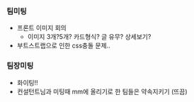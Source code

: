 ### 팀미팅

- 프론트 이미지 회의
  - 이미지 3개?5개? 카드형식? 글 유무? 상세보기?
- 부트스트랩으로 인한 css충돌 문제..



### 팀장미팅

- 화이팅!!
- 컨설턴트님과 미팅때 mm에 올리기로 한 팀들은 약속지키기 (뜨끔)